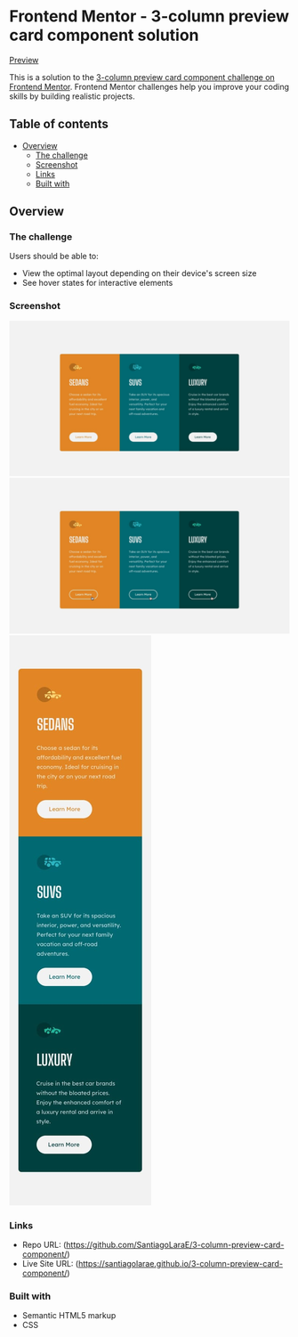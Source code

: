# Frontend Mentor - 3-column preview card component solution

[Preview](https://santiagolarae.github.io/3-column-preview-card-component/)

This is a solution to the [3-column preview card component challenge on Frontend Mentor](https://www.frontendmentor.io/challenges/3column-preview-card-component-pH92eAR2-). Frontend Mentor challenges help you improve your coding skills by building realistic projects. 

## Table of contents

- [Overview](#overview)
  - [The challenge](#the-challenge)
  - [Screenshot](#screenshot)
  - [Links](#links)
  - [Built with](#built-with)

## Overview

### The challenge

Users should be able to:

- View the optimal layout depending on their device's screen size
- See hover states for interactive elements

### Screenshot

![Preview](./design/desktop-design.jpg)
![Active States](./design/active-states.jpg)
![Mobile Preview](./design/mobile-design.jpg)

### Links

- Repo URL: (https://github.com/SantiagoLaraE/3-column-preview-card-component/)
- Live Site URL: (https://santiagolarae.github.io/3-column-preview-card-component/)

### Built with

- Semantic HTML5 markup
- CSS
